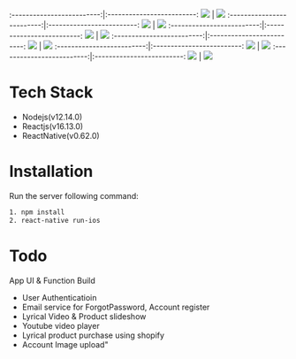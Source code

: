 :-------------------------:|:-------------------------:
![](https://github.com/CodeChef7/Lyrical-Lemonade---ReactNative/blob/main/slideshow/1.png)  |  ![](https://github.com/CodeChef7/Lyrical-Lemonade---ReactNative/blob/main/slideshow/2.png)
:-------------------------:|:-------------------------:
![](https://github.com/CodeChef7/Lyrical-Lemonade---ReactNative/blob/main/slideshow/3.png)  |  ![](https://github.com/CodeChef7/Lyrical-Lemonade---ReactNative/blob/main/slideshow/4.png)
:-------------------------:|:-------------------------:
![](https://github.com/CodeChef7/Lyrical-Lemonade---ReactNative/blob/main/slideshow/5.png)  |  ![](https://github.com/CodeChef7/Lyrical-Lemonade---ReactNative/blob/main/slideshow/6.png)
:-------------------------:|:-------------------------:
![](https://github.com/CodeChef7/Lyrical-Lemonade---ReactNative/blob/main/slideshow/7.png)  |  ![](https://github.com/CodeChef7/Lyrical-Lemonade---ReactNative/blob/main/slideshow/8.png)
:-------------------------:|:-------------------------:
![](https://github.com/CodeChef7/Lyrical-Lemonade---ReactNative/blob/main/slideshow/9.png)  |  ![](https://github.com/CodeChef7/Lyrical-Lemonade---ReactNative/blob/main/slideshow/10.png)
:-------------------------:|:-------------------------:
![](https://github.com/CodeChef7/Lyrical-Lemonade---ReactNative/blob/main/slideshow/11.png)  |  ![](https://github.com/CodeChef7/Lyrical-Lemonade---ReactNative/blob/main/slideshow/12.png)

# Tech Stack
* Nodejs(v12.14.0)
* Reactjs(v16.13.0)
* ReactNative(v0.62.0)

# Installation
Run the server following command:
```bash
1. npm install
2. react-native run-ios
```

# Todo
App UI & Function Build
* User Authenticatioin
* Email service for ForgotPassword, Account register
* Lyrical Video & Product slideshow
* Youtube video player
* Lyrical product purchase using shopify
* Account Image upload"
